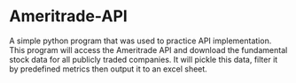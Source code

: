 # Ameritrade-API
A simple python program that was used to practice API implementation. This program will access the Ameritrade API and download the fundamental stock data for all publicly traded companies. It will pickle this data, filter it by predefined metrics then output it to an excel sheet. 